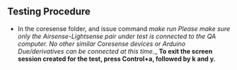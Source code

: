 ## Testing Procedure
*  In the coresense folder, and issue command *make run*
_Please make sure only the Airsense-Lightsense pair under test is connected to the QA computer. No other similar Coresense devices or Arduino Due/derivatives can be connected at this time.__
__To exit the screen session created for the test, press Control+a, followed by k and y.__
